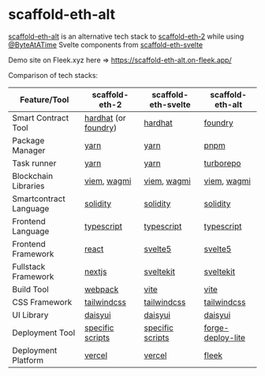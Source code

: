 # scaffold-eth-alt

[scaffold-eth-alt](https://github.com/zapaz/scaffold-eth-alt) is an alternative tech stack to [scaffold-eth-2](https://github.com/scaffold-eth/scaffold-eth-2) while using  [@ByteAtATime](https://github.com/ByteAtATime) Svelte components from [scaffold-eth-svelte](https://github.com/ByteAtATime/scaffold-eth-svelte)

Demo site on Fleek.xyz here => https://scaffold-eth-alt.on-fleek.app/

Comparison of tech stacks:

| Feature/Tool           | scaffold-eth-2                          | scaffold-eth-svelte                          | scaffold-eth-alt                |
|------------------------|-------------------------------------------|-----------------------------------------|-----------------------------------------|
| Smart Contract Tool    | [hardhat](https://hardhat.org/) (or [foundry](https://getfoundry.sh/)) | [hardhat](https://hardhat.org/)        | [foundry](https://getfoundry.sh/)         |
| Package Manager        | [yarn](https://yarnpkg.com/)            | [yarn](https://yarnpkg.com/)                 | [pnpm](https://pnpm.io/)                  |
| Task runner            | [yarn](https://yarnpkg.com/)            | [yarn](https://yarnpkg.com/)      | [turborepo](https://turborepo.org/)       |
| Blockchain Libraries   | [viem](https://viem.sh/), [wagmi](https://wagmi.sh/) | [viem](https://viem.sh/), [wagmi](https://wagmi.sh/) | [viem](https://viem.sh/), [wagmi](https://wagmi.sh/) |
| Smartcontract Language | [solidity](https://soliditylang.org/)   | [solidity](https://soliditylang.org/)     | [solidity](https://soliditylang.org/)     |
| Frontend Language      | [typescript](https://www.typescriptlang.org/) | [typescript](https://www.typescriptlang.org/) | [typescript](https://www.typescriptlang.org/) |
| Frontend Framework     | [react](https://reactjs.org/)           | [svelte5](https://svelte.dev/)            | [svelte5](https://svelte.dev/)            |
| Fullstack Framework    | [nextjs](https://nextjs.org/)           | [sveltekit](https://kit.svelte.dev/)      | [sveltekit](https://kit.svelte.dev/)      |
| Build Tool             | [webpack](https://webpack.js.org/)      | [vite](https://vitejs.dev/)               | [vite](https://vitejs.dev/)               |
| CSS Framework          | [tailwindcss](https://tailwindcss.com/) | [tailwindcss](https://tailwindcss.com/)   | [tailwindcss](https://tailwindcss.com/)   |
| UI Library             | [daisyui](https://daisyui.com/)         | [daisyui](https://daisyui.com/)           | [daisyui](https://daisyui.com/)           |
| Deployment Tool        | [specific scripts](https://github.com/scaffold-eth/scaffold-eth-2/tree/main/packages/hardhat/deploy) | [specific scripts](https://github.com/scaffold-eth/scaffold-eth-2/tree/main/packages/hardhat/deploy) | [forge-deploy-lite](https://github.com/zapaz/forge-deploy-lite) |
| Deployment Platform    | [vercel](https://vercel.com/)           | [vercel](https://vercel.com/)              | [fleek](https://fleek.xyz/)               |